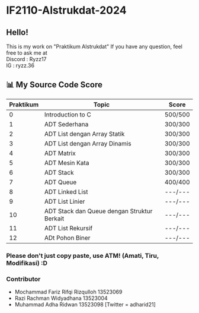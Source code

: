 # IF2110-Alstrukdat-2024

## Hello! 

This is my work on "Praktikum Alstrukdat"
If you have any question, feel free to ask me at <br>
Discord : Ryzz17 <br>
IG : ryzz.36 <br>

## 📊 My Source Code Score

| Praktikum    | Topic                                         | Score  |
|--------------|-----------------------------------------------|--------|
| 0            | Introduction to C                             | 500/500|
| 1            | ADT Sederhana                                 | 300/300|
| 2            | ADT List dengan Array Statik                  | 300/300|
| 3            | ADT List dengan Array Dinamis                 | 300/300|
| 4            | ADT Matrix                                    | 300/300|
| 5            | ADT Mesin Kata                                | 300/300|
| 6            | ADT Stack                                     | 300/300|
| 7            | ADT Queue                                     | 400/400|
| 8            | ADT Linked List                               | ---/---|
| 9            | ADT List Linier                               | ---/---|
| 10           | ADT Stack dan Queue dengan Struktur Berkait   | ---/---|
| 11           | ADT List Rekursif                             | ---/---|
| 12           | ADt Pohon Biner                               | ---/---|


### Please don't just copy paste, use ATM! (Amati, Tiru, Modifikasi) :D

### Contributor
- Mochammad Fariz Rifqi Rizqulloh 13523069
- Razi Rachman Widyadhana 13523004
- Muhammad Adha Ridwan 13523098 [Twitter = adharid21]

